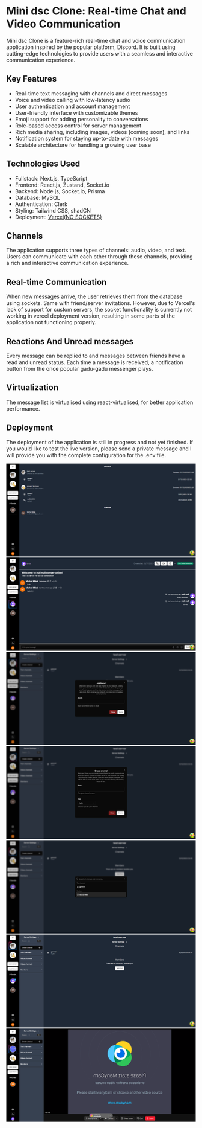 # Mini dsc Clone: Real-time Chat and Video Communication

Mini dsc Clone is a feature-rich real-time chat and voice communication application inspired by the popular platform, Discord. It is built using cutting-edge technologies to provide users with a seamless and interactive communication experience.

## Key Features

- Real-time text messaging with channels and direct messages
- Voice and video calling with low-latency audio
- User authentication and account management
- User-friendly interface with customizable themes
- Emoji support for adding personality to conversations
- Role-based access control for server management
- Rich media sharing, including images, videos (coming soon), and links
- Notification system for staying up-to-date with messages
- Scalable architecture for handling a growing user base

## Technologies Used

- Fullstack: Next.js, TypeScript
- Frontend: React.js, Zustand, Socket.io
- Backend: Node.js, Socket.io, Prisma
- Database: MySQL
- Authentication: Clerk
- Styling: Tailwind CSS, shadCN
- Deployment: [Vercel(NO SOCKETS)](https://mini-dsc-clone-git-chat-refetch-michalmilek.vercel.app)

## Channels

The application supports three types of channels: audio, video, and text. Users can communicate with each other through these channels, providing a rich and interactive communication experience.

## Real-time Communication

When new messages arrive, the user retrieves them from the database using sockets. Same with friend/server invitations. However, due to Vercel's lack of support for custom servers, the socket functionality is currently not working in vercel deployment version, resulting in some parts of the application not functioning properly. 

## Reactions And Unread messages

Every message can be replied to and messages between friends have a read and unread status. Each time a message is received, a notification button from the once popular gadu-gadu messenger plays.

## Virtualization

The message list is virtualised using react-virtualised, for better application performance.

## Deployment

The deployment of the application is still in progress and not yet finished. If you would like to test the live version, please send a private message and I will provide you with the complete configuration for the .env file.


![screen 1](screenshots/scr1.png)
![screen 2](screenshots/scr2.png)
![screen 3](screenshots/scr3.png)
![screen 4](screenshots/scr4.png)
![screen 5](screenshots/scr5.png)
![screen 6](screenshots/scr6.png)
![screen 7](screenshots/scr7.png)